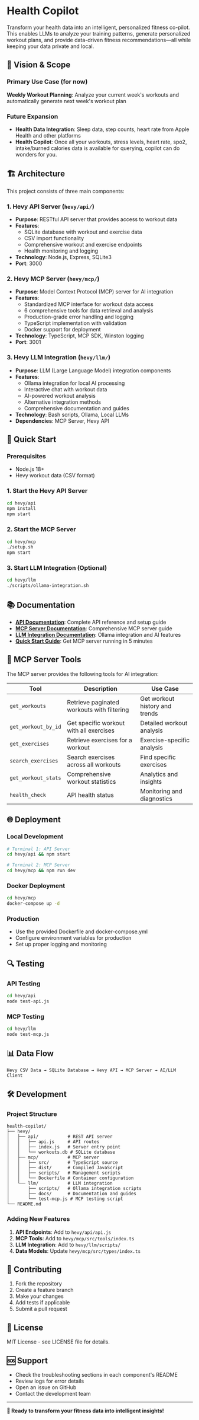 # Health Copilot

Transform your health data into an intelligent, personalized fitness co-pilot. This enables LLMs to analyze your training patterns, generate personalized workout plans, and provide data-driven fitness recommendations—all while keeping your data private and local.

## 🎯 Vision & Scope

### Primary Use Case (for now)

**Weekly Workout Planning**: Analyze your current week's workouts and automatically generate next week's workout plan

### Future Expansion

- **Health Data Integration**: Sleep data, step counts, heart rate from Apple Health and other platforms
- **Health Copilot**: Once all your workouts, stress levels, heart rate, spo2, intake/burned calories data is available for querying, copilot can do wonders for you.

## 🏗️ Architecture

This project consists of three main components:

### 1. Hevy API Server (`hevy/api/`)

- **Purpose**: RESTful API server that provides access to workout data
- **Features**:
  - SQLite database with workout and exercise data
  - CSV import functionality
  - Comprehensive workout and exercise endpoints
  - Health monitoring and logging
- **Technology**: Node.js, Express, SQLite3
- **Port**: 3000

### 2. Hevy MCP Server (`hevy/mcp/`)

- **Purpose**: Model Context Protocol (MCP) server for AI integration
- **Features**:
  - Standardized MCP interface for workout data access
  - 6 comprehensive tools for data retrieval and analysis
  - Production-grade error handling and logging
  - TypeScript implementation with validation
  - Docker support for deployment
- **Technology**: TypeScript, MCP SDK, Winston logging
- **Port**: 3001

### 3. Hevy LLM Integration (`hevy/llm/`)

- **Purpose**: LLM (Large Language Model) integration components
- **Features**:
  - Ollama integration for local AI processing
  - Interactive chat with workout data
  - AI-powered workout analysis
  - Alternative integration methods
  - Comprehensive documentation and guides
- **Technology**: Bash scripts, Ollama, Local LLMs
- **Dependencies**: MCP Server, Hevy API

## 🚀 Quick Start

### Prerequisites

- Node.js 18+
- Hevy workout data (CSV format)

### 1. Start the Hevy API Server

```bash
cd hevy/api
npm install
npm start
```

### 2. Start the MCP Server

```bash
cd hevy/mcp
./setup.sh
npm start
```

### 3. Start LLM Integration (Optional)

```bash
cd hevy/llm
./scripts/ollama-integration.sh
```

## 📚 Documentation

- **[API Documentation](hevy/api/README.md)**: Complete API reference and setup guide
- **[MCP Server Documentation](hevy/mcp/README.md)**: Comprehensive MCP server guide
- **[LLM Integration Documentation](hevy/llm/README.md)**: Ollama integration and AI features
- **[Quick Start Guide](hevy/mcp/QUICKSTART.md)**: Get MCP server running in 5 minutes

## 🔧 MCP Server Tools

The MCP server provides the following tools for AI integration:

| Tool                | Description                                | Use Case                       |
| ------------------- | ------------------------------------------ | ------------------------------ |
| `get_workouts`      | Retrieve paginated workouts with filtering | Get workout history and trends |
| `get_workout_by_id` | Get specific workout with all exercises    | Detailed workout analysis      |
| `get_exercises`     | Retrieve exercises for a workout           | Exercise-specific analysis     |
| `search_exercises`  | Search exercises across all workouts       | Find specific exercises        |
| `get_workout_stats` | Comprehensive workout statistics           | Analytics and insights         |
| `health_check`      | API health status                          | Monitoring and diagnostics     |

## 🌐 Deployment

### Local Development

```bash
# Terminal 1: API Server
cd hevy/api && npm start

# Terminal 2: MCP Server
cd hevy/mcp && npm run dev
```

### Docker Deployment

```bash
cd hevy/mcp
docker-compose up -d
```

### Production

- Use the provided Dockerfile and docker-compose.yml
- Configure environment variables for production
- Set up proper logging and monitoring

## 🔍 Testing

### API Testing

```bash
cd hevy/api
node test-api.js
```

### MCP Testing

```bash
cd hevy/llm
node test-mcp.js
```

## 📊 Data Flow

```
Hevy CSV Data → SQLite Database → Hevy API → MCP Server → AI/LLM Client
```

## 🛠️ Development

### Project Structure

```
health-copilot/
├── hevy/
│   ├── api/           # REST API server
│   │   ├── api.js     # API routes
│   │   ├── index.js   # Server entry point
│   │   └── workouts.db # SQLite database
│   ├── mcp/           # MCP server
│   │   ├── src/       # TypeScript source
│   │   ├── dist/      # Compiled JavaScript
│   │   ├── scripts/   # Management scripts
│   │   └── Dockerfile # Container configuration
│   └── llm/           # LLM integration
│       ├── scripts/   # Ollama integration scripts
│       ├── docs/      # Documentation and guides
│       └── test-mcp.js # MCP testing script
└── README.md
```

### Adding New Features

1. **API Endpoints**: Add to `hevy/api/api.js`
2. **MCP Tools**: Add to `hevy/mcp/src/tools/index.ts`
3. **LLM Integration**: Add to `hevy/llm/scripts/`
4. **Data Models**: Update `hevy/mcp/src/types/index.ts`

## 🤝 Contributing

1. Fork the repository
2. Create a feature branch
3. Make your changes
4. Add tests if applicable
5. Submit a pull request

## 📄 License

MIT License - see LICENSE file for details.

## 🆘 Support

- Check the troubleshooting sections in each component's README
- Review logs for error details
- Open an issue on GitHub
- Contact the development team

---

**🎉 Ready to transform your fitness data into intelligent insights!**
